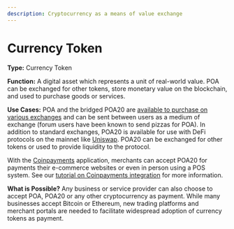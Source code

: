 ```yaml
---
description: Cryptocurrency as a means of value exchange
---
```


# Currency Token

**Type:** Currency Token

**Function:** A digital asset which represents a unit of real-world value. POA can be exchanged for other tokens, store monetary value on the blockchain, and used to purchase goods or services.

**Use Cases:**  POA and the bridged POA20 are [available to purchase on various exchanges](../about-poa-token/poa-and-poa20-exchanges.md) and can be sent between users as a medium of exchange \(forum users have been known to send pizzas for POA\). In addition to standard exchanges, POA20 is available for use with DeFi protocols on the mainnet like [Uniswap](https://uniswap.exchange). POA20 can be exchanged for other tokens or used to provide liquidity to the protocol.

With the [Coinpayments](https://www.coinpayments.net/supported-coins-eth-tokens-payments) application, merchants can accept POA20 for payments their e-commerce websites or even in person using a POS system. See our [tutorial on Coinpayments integration](../tutorials/accepting-poa-token-payments-with-coinpayments.md) for more information.

**What is Possible?** Any business or service provider can also choose to accept POA, POA20 or any other cryptocurrency as payment. While many businesses accept Bitcoin or Ethereum, new trading platforms and merchant portals are needed to facilitate widespread adoption of currency tokens as payment. 

